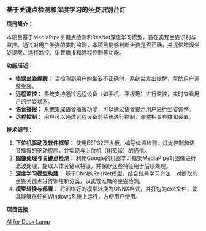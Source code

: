 ### 基于关键点检测和深度学习的坐姿识别台灯

**项目简介：**

本项目基于MediaPipe关键点检测和ResNet深度学习模型，旨在实现坐姿识别与监控。通过对用户坐姿的实时监测，本项目能够判断坐姿是否正确，并提供错误坐姿提醒、远程监控、语音播报和远程控制等功能。

**功能描述：**

- **错误坐姿提醒：** 当检测到用户的坐姿不正确时，系统会发出提醒，帮助用户调整坐姿。
- **远程监控：** 系统支持通过远程设备（如手机、平板等）进行监控，实时查看用户的坐姿状态。
- **语音播报：** 系统集成语音播报功能，可以通过语音提示用户进行坐姿调整。
- **远程控制：** 用户可以通过远程设备对系统进行控制，调整相关参数和设置。

**技术细节：**

1. **下位机驱动及软件框架：** 使用ESP32开发板，编写体温检测、灯光控制和语音播报的驱动程序，并实现与上位机（树莓派）的通信。
2. **图像处理与关键点检测：** 利用Google的机器学习框架MediaPipe对图像进行滤波处理，提取人体关键点特征，并保存这些特征用于后续处理。
3. **深度学习模型构建：** 基于CNN的ResNet模型，结合残差学习方法，对提取的坐姿关键点进行训练和分类，以实现准确的坐姿检测。
4. **模型转换与部署：** 将训练好的模型转换为ONNX格式，并打包为exe文件，使其能够在任何Windows系统上运行，方便用户使用。

**项目链接：**

[AI for Desk Lamp](https://github.com/wds-dxh/ai-for-desk-lamp)